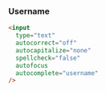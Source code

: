 ### Username

```html
<input
  type="text"
  autocorrect="off"
  autocapitalize="none"
  spellcheck="false"
  autofocus
  autocomplete="username"
/>
```
